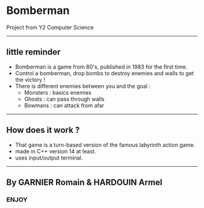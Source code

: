 # Bomberman
Project from Y2 Computer Science
***
## little reminder 
* Bomberman is a game from 80's, published in 1983 for the first time.
* Control a bomberman, drop bombs to destroy enemies and walls to get the victory !
* There is different enemies between you and the goal : 
	* Monsters : basics enemies
	* Ghosts : can pass through walls
	* Bowmans : can attack from afar
***
## How does it work ?
* That game is a turn-based version of the famous labyrinth action game.
* made in C++ version 14 at least.
* uses input/output terminal.
***
## By GARNIER Romain & HARDOUIN Armel
### ENJOY


